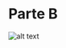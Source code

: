 # Parte B
![alt text](https://github.com/btmluiz/digitalhouse-desafio-kotlin/blob/parte/C/UML.png?raw=true)


